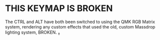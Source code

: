 # THIS KEYMAP IS BROKEN

The CTRL and ALT have both been switched to using the QMK RGB Matrix system,
rendering any custom effects that used the old, custom Massdrop lighting system,
BROKEN.
ߪ
